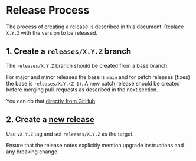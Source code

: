 # Release Process

The process of creating a release is described in this document. Replace `X.Y.Z` with the version to be released.

## 1. Create a `releases/X.Y.Z` branch 

The `releases/X.Y.Z` branch should be created from a base branch. 

For major and minor releases the base is `main` and for patch releases (fixes) the base is `releases/X.Y.(Z-1)`.
A new patch release should be created before merging pull-requests as described in the next section.

You can do that [directly from GitHub](https://docs.github.com/en/pull-requests/collaborating-with-pull-requests/proposing-changes-to-your-work-with-pull-requests/creating-and-deleting-branches-within-your-repository#creating-a-branch).

## 2. Create a [new release](https://github.com/fybrik/delete-module/releases/new) 

Use `vX.Y.Z` tag and set `releases/X.Y.Z` as the target.

Ensure that the release notes explicitly mention upgrade instructions and any breaking change.